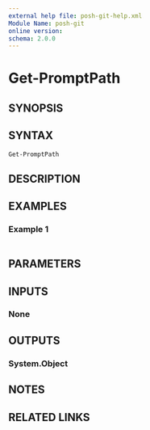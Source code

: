 ```yaml
---
external help file: posh-git-help.xml
Module Name: posh-git
online version:
schema: 2.0.0
---
```


# Get-PromptPath

## SYNOPSIS


## SYNTAX

```
Get-PromptPath
```

## DESCRIPTION


## EXAMPLES

### Example 1
```powershell

```



## PARAMETERS

## INPUTS

### None

## OUTPUTS

### System.Object
## NOTES

## RELATED LINKS
